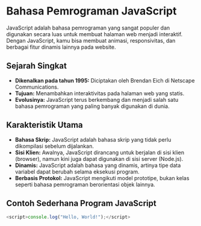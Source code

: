 # Bahasa Pemrograman JavaScript

JavaScript adalah bahasa pemrograman yang sangat populer dan digunakan secara luas untuk membuat halaman web menjadi interaktif. Dengan JavaScript, kamu bisa membuat animasi, responsivitas, dan berbagai fitur dinamis lainnya pada website.

## Sejarah Singkat

- **Dikenalkan pada tahun 1995:** Diciptakan oleh Brendan Eich di Netscape Communications.
- **Tujuan:** Menambahkan interaktivitas pada halaman web yang statis.
- **Evolusinya:** JavaScript terus berkembang dan menjadi salah satu bahasa pemrograman yang paling banyak digunakan di dunia.

## Karakteristik Utama

- **Bahasa Skrip:** JavaScript adalah bahasa skrip yang tidak perlu dikompilasi sebelum dijalankan.
- **Sisi Klien:** Awalnya, JavaScript dirancang untuk berjalan di sisi klien (browser), namun kini juga dapat digunakan di sisi server (Node.js).
- **Dinamis:** JavaScript adalah bahasa yang dinamis, artinya tipe data variabel dapat berubah selama eksekusi program.
- **Berbasis Protokol:** JavaScript mengikuti model prototipe, bukan kelas seperti bahasa pemrograman berorientasi objek lainnya.

## Contoh Sederhana Program JavaScript

```javascript
<script>console.log("Hello, World!");</script>
```
